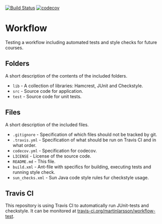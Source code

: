 [![Build Status](https://travis-ci.org/martinlarsson/workflow-test.svg?branch=master)](https://travis-ci.org/martinlarsson/workflow-test)
[![codecov](https://codecov.io/gh/martinlarsson/workflow-test/branch/master/graph/badge.svg)](https://codecov.io/gh/martinlarsson/workflow-test)
# Workflow
Testing a workflow including automated tests and style checks for future courses.

## Folders
A short description of the contents of the included folders.

* `lib` - A collection of libraries: Hamcrest, JUnit and Checkstyle.
* `src` - Source code for application.
* `test` - Source code for unit tests.

## Files
A short description of the included files.

* `.gitignore` - Specification of which files should not be tracked by git.
* `.travis.yml` - Specification of what should be run on Travis CI and in what order.
* `codecov.yml` - Specification for codecov.
* `LICENSE` - License of the source code.
* `README.md` - This file.
* `build.xml` - Ant-file with specifics for building, executing tests and running style check.
* `sun_checks.xml` - Sun Java code style rules fur checkstyle usage.

## Travis CI
This repository is using Travis CI to automatically run JUnit-tests and checkstyle. It can be monitored at [travis-ci.org/martinlarsson/workflow-test](https://travis-ci.org/martinlarsson/workflow-test).



